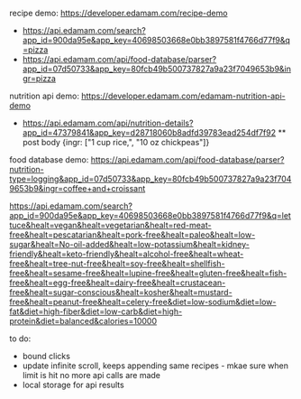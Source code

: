 recipe demo: https://developer.edamam.com/recipe-demo

- https://api.edamam.com/search?app_id=900da95e&app_key=40698503668e0bb3897581f4766d77f9&q=pizza
- https://api.edamam.com/api/food-database/parser?app_id=07d50733&app_key=80fcb49b500737827a9a23f7049653b9&ingr=pizza

nutrition api demo: https://developer.edamam.com/edamam-nutrition-api-demo

- https://api.edamam.com/api/nutrition-details?app_id=47379841&app_key=d28718060b8adfd39783ead254df7f92
  \*\* post body {ingr: ["1 cup rice,", "10 oz chickpeas"]}

food database demo:
https://api.edamam.com/api/food-database/parser?nutrition-type=logging&app_id=07d50733&app_key=80fcb49b500737827a9a23f7049653b9&ingr=coffee+and+croissant

https://api.edamam.com/search?app_id=900da95e&app_key=40698503668e0bb3897581f4766d77f9&q=lettuce&healt=vegan&healt=vegetarian&healt=red-meat-free&healt=pescatarian&healt=pork-free&healt=paleo&healt=low-sugar&healt=No-oil-added&healt=low-potassium&healt=kidney-friendly&healt=keto-friendly&healt=alcohol-free&healt=wheat-free&healt=tree-nut-free&healt=soy-free&healt=shellfish-free&healt=sesame-free&healt=lupine-free&healt=gluten-free&healt=fish-free&healt=egg-free&healt=dairy-free&healt=crustacean-free&healt=sugar-conscious&healt=kosher&healt=mustard-free&healt=peanut-free&healt=celery-free&diet=low-sodium&diet=low-fat&diet=high-fiber&diet=low-carb&diet=high-protein&diet=balanced&calories=10000

to do:

- bound clicks
- update infinite scroll, keeps appending same recipes - mkae sure when limit is hit no more api calls are made
- local storage for api results
